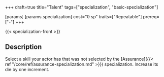 +++
draft=true
title="Talent"
tags=["specialization", "basic-specialization"]

[params]
  [params.specialization]
    cost="0 sp"
    traits=["Repeatable"]
    prereq=["-"]
+++

{{< specialization-front >}}

## Description

Select a skill your actor has that was not selected by the [Assurance]({{< ref "/core/ref/assurance-specialization.md" >}}) specialization. Increase its die by one increment.


